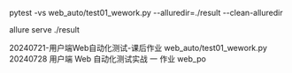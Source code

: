 
pytest -vs web_auto/test01_wework.py  --alluredir=./result --clean-alluredir

allure serve ./result


20240721-用户端Web自动化测试-课后作业    web_auto/test01_wework.py 
20240728 用户端 Web 自动化测试实战 一 作业  web_po